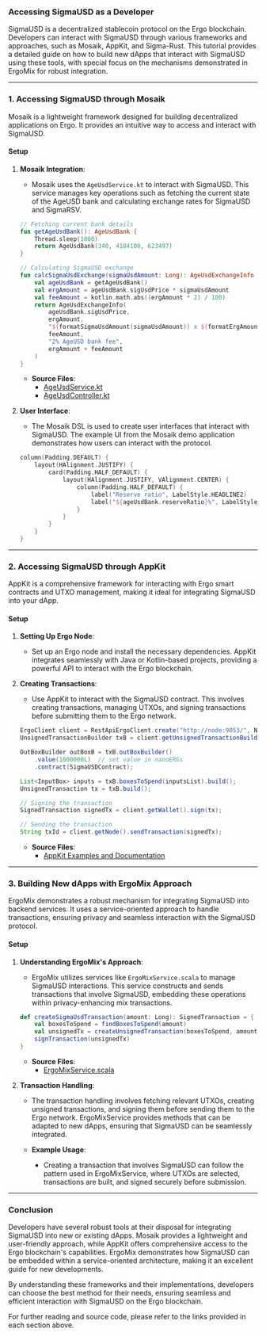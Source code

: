 ### Accessing SigmaUSD as a Developer

SigmaUSD is a decentralized stablecoin protocol on the Ergo blockchain. Developers can interact with SigmaUSD through various frameworks and approaches, such as Mosaik, AppKit, and Sigma-Rust. This tutorial provides a detailed guide on how to build new dApps that interact with SigmaUSD using these tools, with special focus on the mechanisms demonstrated in ErgoMix for robust integration.

---

### 1. **Accessing SigmaUSD through Mosaik**

Mosaik is a lightweight framework designed for building decentralized applications on Ergo. It provides an intuitive way to access and interact with SigmaUSD.

#### **Setup**

1. **Mosaik Integration**:
   - Mosaik uses the `AgeUsdService.kt` to interact with SigmaUSD. This service manages key operations such as fetching the current state of the AgeUSD bank and calculating exchange rates for SigmaUSD and SigmaRSV.

   ```kotlin
   // Fetching current bank details
   fun getAgeUsdBank(): AgeUsdBank {
       Thread.sleep(1000)
       return AgeUsdBank(340, 4184100, 623497)
   }

   // Calculating SigmaUSD exchange
   fun calcSigmaUsdExchange(sigmaUsdAmount: Long): AgeUsdExchangeInfo {
       val ageUsdBank = getAgeUsdBank()
       val ergAmount = ageUsdBank.sigUsdPrice * sigmaUsdAmount
       val feeAmount = kotlin.math.abs((ergAmount * 2) / 100)
       return AgeUsdExchangeInfo(
           ageUsdBank.sigUsdPrice,
           ergAmount,
           "${formatSigmaUsdAmount(sigmaUsdAmount)} x ${formatErgAmount(ageUsdBank.sigUsdPrice)} ERG",
           feeAmount,
           "2% AgeUSD bank fee",
           ergAmount + feeAmount
       )
   }
   ```

   - **Source Files**:
     - [AgeUsdService.kt](https://github.com/MrStahlfelge/mosaik-ageusddemo/blob/master/src/main/kotlin/org/ergoplatform/mosaik/example/ageusd/AgeUsdService.kt)
     - [AgeUsdController.kt](https://github.com/MrStahlfelge/mosaik-ageusddemo/blob/master/src/main/kotlin/org/ergoplatform/mosaik/example/ageusd/AgeUsdController.kt)

2. **User Interface**:
   - The Mosaik DSL is used to create user interfaces that interact with SigmaUSD. The example UI from the Mosaik demo application demonstrates how users can interact with the protocol.

   ```kotlin
   column(Padding.DEFAULT) {
       layout(HAlignment.JUSTIFY) {
           card(Padding.HALF_DEFAULT) {
               layout(HAlignment.JUSTIFY, VAlignment.CENTER) {
                   column(Padding.HALF_DEFAULT) {
                       label("Reserve ratio", LabelStyle.HEADLINE2)
                       label("${ageUsdBank.reserveRatio}%", LabelStyle.HEADLINE1)
                   }
               }
           }
       }
   }
   ```

---

### 2. **Accessing SigmaUSD through AppKit**

AppKit is a comprehensive framework for interacting with Ergo smart contracts and UTXO management, making it ideal for integrating SigmaUSD into your dApp.

#### **Setup**

1. **Setting Up Ergo Node**:
   - Set up an Ergo node and install the necessary dependencies. AppKit integrates seamlessly with Java or Kotlin-based projects, providing a powerful API to interact with the Ergo blockchain.

2. **Creating Transactions**:
   - Use AppKit to interact with the SigmaUSD contract. This involves creating transactions, managing UTXOs, and signing transactions before submitting them to the Ergo network.

   ```java
   ErgoClient client = RestApiErgoClient.create("http://node:9053/", NetworkType.MAINNET, "", "");
   UnsignedTransactionBuilder txB = client.getUnsignedTransactionBuilder();

   OutBoxBuilder outBoxB = txB.outBoxBuilder()
       .value(1000000L)  // set value in nanoERGs
       .contract(SigmaUSDContract);

   List<InputBox> inputs = txB.boxesToSpend(inputsList).build();
   UnsignedTransaction tx = txB.build();

   // Signing the transaction
   SignedTransaction signedTx = client.getWallet().sign(tx);

   // Sending the transaction
   String txId = client.getNode().sendTransaction(signedTx);
   ```

   - **Source Files**:
     - [AppKit Examples and Documentation](https://github.com/ergoplatform/ergo-appkit)

---

### 3. **Building New dApps with ErgoMix Approach**

ErgoMix demonstrates a robust mechanism for integrating SigmaUSD into backend services. It uses a service-oriented approach to handle transactions, ensuring privacy and seamless interaction with the SigmaUSD protocol.

#### **Setup**

1. **Understanding ErgoMix's Approach**:
   - ErgoMix utilizes services like `ErgoMixService.scala` to manage SigmaUSD interactions. This service constructs and sends transactions that involve SigmaUSD, embedding these operations within privacy-enhancing mix transactions.

   ```scala
   def createSigmaUsdTransaction(amount: Long): SignedTransaction = {
       val boxesToSpend = findBoxesToSpend(amount)
       val unsignedTx = createUnsignedTransaction(boxesToSpend, amount)
       signTransaction(unsignedTx)
   }
   ```

   - **Source Files**:
     - [ErgoMixService.scala](https://github.com/ergoMixer/ergoMixBack/blob/master/app/services/ErgoMixService.scala)

2. **Transaction Handling**:
   - The transaction handling involves fetching relevant UTXOs, creating unsigned transactions, and signing them before sending them to the Ergo network. ErgoMixService provides methods that can be adapted to new dApps, ensuring that SigmaUSD can be seamlessly integrated.

   - **Example Usage**:
     - Creating a transaction that involves SigmaUSD can follow the pattern used in ErgoMixService, where UTXOs are selected, transactions are built, and signed securely before submission.

---

### Conclusion

Developers have several robust tools at their disposal for integrating SigmaUSD into new or existing dApps. Mosaik provides a lightweight and user-friendly approach, while AppKit offers comprehensive access to the Ergo blockchain's capabilities. ErgoMix demonstrates how SigmaUSD can be embedded within a service-oriented architecture, making it an excellent guide for new developments.

By understanding these frameworks and their implementations, developers can choose the best method for their needs, ensuring seamless and efficient interaction with SigmaUSD on the Ergo blockchain.

For further reading and source code, please refer to the links provided in each section above.
